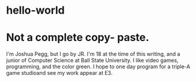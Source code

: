# hello-world
Not a complete copy- paste.
=====
I'm Joshua Pegg, but I go by JR. I'm 18 at the time of this writing, and a junior of Computer Science at Ball State University. I like video games, programming, and the color green. I hope to one day program for a triple-A game studioand see my work appear at E3.

